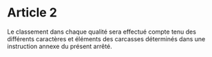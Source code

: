 # Article 2

Le classement dans chaque qualité sera effectué compte tenu des différents caractères et éléments des carcasses déterminés dans une instruction annexe du présent arrêté.
